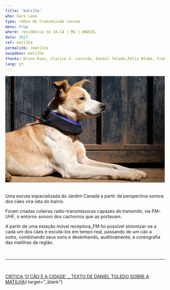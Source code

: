 ```yaml
---
title: 'matilha'
who: Sara Lana
type: rádio de transmissão canina
menu: true
where: residência no JA.CA | MG | BRASIL
data: 2017
ref: matilha
permalink: /matilha
swipebox: matilha
thanks: Bruno Rios, Clarice G. Lacerda, Daniel Toledo,Félix Blume, Francisca Caporalli, Joana, Matheus Mesquita, Marina Câmara
lang: pt
---
```


<img src="../assets/posts/mat6.jpeg" class="img-border">
<br><br>

Uma escuta espacializada do Jardim Canadá a partir da perspectiva sonora dos cães vira-lata do bairro.

Foram criadas coleiras radio-transmissoras capazes de transmitir, via FM–UHF, o entorno sonoro dos cachorros que as portavam.

A partir de uma estação móvel receptora_FM foi possível sintonizar-se a cada um dos cães e escutá-los em tempo real, passando de um cão a outro, combinando seus sons e desenhando, auditivamente, a coreografia das matilhas da região.

<br>

---

<br>

[CRÍTICA 'O CÃO E A CIDADE' _ TEXTO DE DANIEL TOLEDO SOBRE A MATILHA](http://www.jaca.center/o-cao-e-a-cidade-2/){:target="_blank"}

<br>
